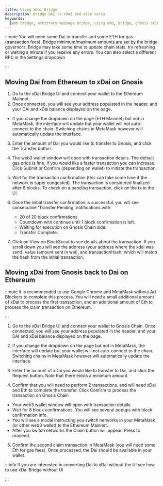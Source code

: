```yaml
---
title: Using xDai Bridge
description: Bridge DAI to xDAI and vice versa.
keywords:
  [amb bridge, arbitrary message bridge, using amb, bridge, gnosis bridge, omnibridge, OmniBridges]
---
```


:::note
You will need some Dai to transfer and some ETH for gas (transaction fees). Bridge minimum/maximum amounts are set by the bridge governors. Bridge may take some time to update chain stats, try refreshing or waiting a minute if you receive any errors. You can also select a different RPC in the Settings dropdown

:::

## Moving Dai from Ethereum to xDai on Gnosis

1.  Go to the xDai Bridge UI and connect your wallet to the Ethereum Mainnet.
2.  Once connected, you will see your address populated in the header, and your DAI and xDai balance displayed on the page.
- If you change the dropdown on the page (ETH Mainnet) but not in MetaMask, the interface will update but your wallet will not auto-connect to the chain. Switching chains in MetaMask however will automatically update the interface.
3.  Enter the amount of Dai you would like to transfer to Gnosis, and click the Transfer button.
4. The web3 wallet window will open with transaction details. The default gas price is fine, if you would like a faster transaction you can increase. Click Submit or Confirm (depending on wallet) to initiate the transaction.
5. Wait for the transaction confirmation (this can take some time if the network is super congested). The transaction is considered finalized after 8 blocks. To check on a pending transaction, click on the tx in the UI.

6. Once the initial transfer confirmation is successful, you will see consecutive 'Transfer Pending' notifications with:
    - 20 of 20 block confirmations
    - Countdown with continue until 1 block confirmation is left.
    - Waiting for execution on Gnosis Chain side.
    - Transfer Complete.

7. Click on View on BlockScout to see details about the transaction. If you scroll down you will see the address (your address where the xdai was sent), value (amount sent in wei), and transactionHash, which will match the hash from the initial transaction.


## Moving xDai from Gnosis back to Dai on Ethereum

:::note
It is recommended to use Google Chrome and MetaMask without Ad Blockers to complete this process.
You will need a small additional amount of xDai to process the first transaction, and an additional amount of Eth to process the claim transaction on Ethereum.

:::

1. Go to the xDai Bridge UI and connect your wallet to Gnosis Chain. Once connected, you will see your address populated in the header, and your DAI and xDai balance displayed on the page.

2. If you change the dropdown on the page but not in MetaMask, the interface will update but your wallet will not auto-connect to the chain. Switching chains in MetaMask however will automatically update the interface.

3. Enter the amount of xDai you would like to transfer to Dai, and click the Request button. Note that there exists a minimum amount.
4. Confirm that you will need to perform 2 transactions, and will need xDai and Eth to complete the transfer. Click Confirm to process the transaction on Gnosis Chain.
 - Your web3 wallet window will open with transaction details.
 - Wait for 8 block confirmations. You will see several popups with block confirmation info.
 - You will see a modal instructing you switch networks in your MetaMask (or other web3 wallet) to the Ethereum Mainnet.
 - After you switch networks the Claim button will appear. Press to proceed.
5.  Confirm the second claim transaction in MetaMask (you will need some Eth for gas fees). Once processed, the Dai should be available in your wallet.

:::info
If you are interested in converting Dai to xDai without the UI see how to use xDai Bridge without UI


:::